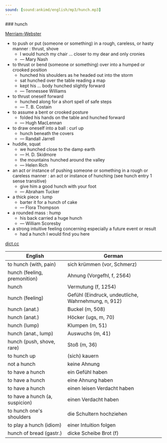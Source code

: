 ```yaml
---
sound: [sound:ankimd/english/mp3/hunch.mp3]
---
```


\### hunch

[Merriam-Webster](https://www.merriam-webster.com/dictionary/hunch)

- to push or put (someone or something) in a rough, careless, or hasty manner : thrust, shove
    - I would hunch my chair … closer to my dear and only cronies
    - — Mary Nash
- to thrust or bend (someone or something) over into a humped or crooked position
    - hunched his shoulders as he headed out into the storm
    - sat hunched over the table reading a map
    - kept his … body hunched slightly forward
    - — Tennessee Williams
- to thrust oneself forward
    - hunched along for a short spell of safe steps
    - — T. B. Costain
- to assume a bent or crooked posture
    - folded his hands on the table and hunched forward
    - — Hugh MacLennan
- to draw oneself into a ball : curl up
    - hunch beneath the covers
    - — Randall Jarrell
- huddle, squat
    - we hunched close to the damp earth
    - — H. D. Skidmore
    - the mountains hunched around the valley
    - — Helen Rich
- an act or instance of pushing someone or something in a rough or careless manner : an act or instance of hunching (see hunch entry 1 sense transitive)
    - give him a good hunch with your foot
    - — Abraham Tucker
- a thick piece : lump
    - barter it for a hunch of cake
    - — Flora Thompson
- a rounded mass : hump
    - his back carried a huge hunch
    - — William Scoresby
- a strong intuitive feeling concerning especially a future event or result
    - had a hunch I would find you here

[dict.cc](https://www.dict.cc/hunch)

| English        | German       |
| -------------- | ------------ |
| to hunch (with, pain) | sich krümmen (vor, Schmerz) |
| hunch (feeling, premonition) | Ahnung (Vorgefhl, f, 2564) |
| hunch | Vermutung (f, 1254) |
| hunch (feeling) | Gefühl (Eindruck, undeutliche, Wahrnehmung, n, 912) |
| hunch (anat.) | Buckel (m, 508) |
| hunch (anat.) | Höcker (ugs, m, 70) |
| hunch (lump) | Klumpen (m, 51) |
| hunch (anat., lump) | Auswuchs (m, 41) |
| hunch (push, shove, rare) | Stoß (m, 36) |
| to hunch up | (sich) kauern |
| not a hunch | keine Ahnung |
| to have a hunch | ein Gefühl haben |
| to have a hunch | eine Ahnung haben |
| to have a hunch | einen leisen Verdacht haben |
| to have a hunch (a, suspicion) | einen Verdacht haben |
| to hunch one's shoulders | die Schultern hochziehen |
| to play a hunch (idiom) | einer Intuition folgen |
| hunch of bread (gastr.) | dicke Scheibe Brot (f) |
